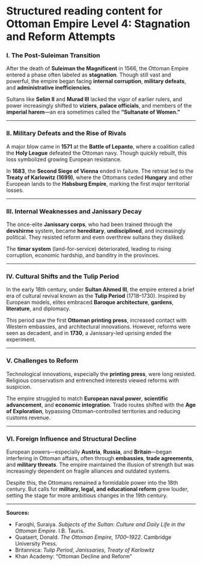 # Structured reading content for Ottoman Empire Level 4: Stagnation and Reform Attempts

### I. The Post-Suleiman Transition

After the death of **Suleiman the Magnificent** in 1566, the Ottoman Empire entered a phase often labeled as **stagnation**. Though still vast and powerful, the empire began facing **internal corruption**, **military defeats**, and **administrative inefficiencies**.

Sultans like **Selim II** and **Murad III** lacked the vigor of earlier rulers, and power increasingly shifted to **viziers**, **palace officials**, and members of the **imperial harem**—an era sometimes called the **“Sultanate of Women.”**

---

### II. Military Defeats and the Rise of Rivals

A major blow came in **1571** at the **Battle of Lepanto**, where a coalition called the **Holy League** defeated the Ottoman navy. Though quickly rebuilt, this loss symbolized growing European resistance.

In **1683**, the **Second Siege of Vienna** ended in failure. The retreat led to the **Treaty of Karlowitz (1699)**, where the Ottomans ceded **Hungary** and other European lands to the **Habsburg Empire**, marking the first major territorial losses.

---

### III. Internal Weaknesses and Janissary Decay

The once-elite **Janissary corps**, who had been trained through the **devshirme** system, became **hereditary**, **undisciplined**, and increasingly political. They resisted reform and even overthrew sultans they disliked.

The **timar system** (land-for-service) deteriorated, leading to rising corruption, economic hardship, and banditry in the provinces.

---

### IV. Cultural Shifts and the Tulip Period

In the early 18th century, under **Sultan Ahmed III**, the empire entered a brief era of cultural revival known as the **Tulip Period** (1718–1730). Inspired by European models, elites embraced **Baroque architecture**, **gardens**, **literature**, and diplomacy.

This period saw the first **Ottoman printing press**, increased contact with Western embassies, and architectural innovations. However, reforms were seen as decadent, and in **1730**, a Janissary-led uprising ended the experiment.

---

### V. Challenges to Reform

Technological innovations, especially the **printing press**, were long resisted. Religious conservatism and entrenched interests viewed reforms with suspicion.

The empire struggled to match **European naval power**, **scientific advancement**, and **economic integration**. Trade routes shifted with the **Age of Exploration**, bypassing Ottoman-controlled territories and reducing customs revenue.

---

### VI. Foreign Influence and Structural Decline

European powers—especially **Austria**, **Russia**, and **Britain**—began interfering in Ottoman affairs, often through **embassies**, **trade agreements**, and **military threats**. The empire maintained the illusion of strength but was increasingly dependent on fragile alliances and outdated systems.

Despite this, the Ottomans remained a formidable power into the 18th century. But calls for **military, legal, and educational reform** grew louder, setting the stage for more ambitious changes in the 19th century.

---

**Sources:**
- Faroqhi, Suraiya. *Subjects of the Sultan: Culture and Daily Life in the Ottoman Empire*. I.B. Tauris.
- Quataert, Donald. *The Ottoman Empire, 1700–1922*. Cambridge University Press.
- Britannica: *Tulip Period*, *Janissaries*, *Treaty of Karlowitz*
- Khan Academy: “Ottoman Decline and Reform”

